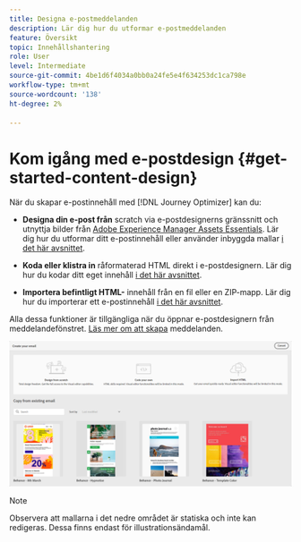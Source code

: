 ```yaml
---
title: Designa e-postmeddelanden
description: Lär dig hur du utformar e-postmeddelanden
feature: Översikt
topic: Innehållshantering
role: User
level: Intermediate
source-git-commit: 4be1d6f4034a0bb0a24fe5e4f634253dc1ca798e
workflow-type: tm+mt
source-wordcount: '138'
ht-degree: 2%

---
```


# Kom igång med e-postdesign {#get-started-content-design}

När du skapar e-postinnehåll med [!DNL Journey Optimizer] kan du:

* **Designa din e-post från** scratch via e-postdesignerns gränssnitt och utnyttja bilder från  [Adobe Experience Manager Assets Essentials](assets-essentials.md). Lär dig hur du utformar ditt e-postinnehåll eller använder inbyggda mallar [i det här avsnittet](create-email-content.md).

* **Koda eller klistra in** råformaterad HTML direkt i e-postdesignern. Lär dig hur du kodar ditt eget innehåll [i det här avsnittet](existing-content.md#import-raw-html-code).

* **Importera befintligt HTML-** innehåll från en fil eller en ZIP-mapp. Lär dig hur du importerar ett e-postinnehåll [i det här avsnittet](existing-content.md#import-html-content-from-file).

Alla dessa funktioner är tillgängliga när du öppnar e-postdesignern från meddelandefönstret. [Läs mer om att skapa](create-message.md) meddelanden.

![](assets/content-editors.png)

>[!NOTE]
>
>Observera att mallarna i det nedre området är statiska och inte kan redigeras. Dessa finns endast för illustrationsändamål.
